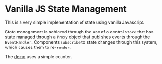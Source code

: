 # Vanilla JS State Management

This is a very simple implementation of state using vanilla Javascript.

State management is achieved through the use of a central `Store` that has state
managed through a `Proxy` object that publishes events through the 
`EventHandler`. Components `subscribe` to state changes through this system,
which causes them to re-`render`.

The [demo](https://vanilla-js-state.netlify.app/) uses a simple counter.
